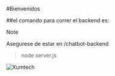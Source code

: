#Bienvenidos

##el comando para correr el backend es:

> [!NOTE]
> Asegurese de estar en /chatbot-backend

> node server.js

![Xumtech](https://xum-tech.com/wp-content/themes/xumtech/assets/img/logo.svg)